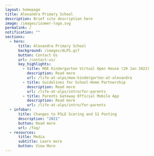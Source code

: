 ```yaml
---
layout: homepage
title: Alexandra Primary School
description: Brief site description here
image: /images/isomer-logo.svg
permalink: /
notification: ""
sections:
  - hero:
      title: Alexandra Primary School
      background: /images/ALPS.gif
      button: Contact Us
      url: /contact-us/
      key_highlights:
        - title: MOE Kindergarten Virtual Open House (29 Jan 2022)
          description: Read more
          url: /life-at-alps/moe-kindergarten-at-alexandra
        - title: Guidelines for School-Home Partnership
          description: Read more
          url: /life-at-alps/intro/for-parents
        - title: Parents Gateway Official Mobile App
          description: Read more
          url: /life-at-alps/intro/for-parents
  - infobar:
      title: Changes to PSLE Scoring and S1 Posting
      description: "2021"
      button: Read more
      url: /faq/
  - resources:
      title: Media
      subtitle: Learn more
      button: View More
---
```

